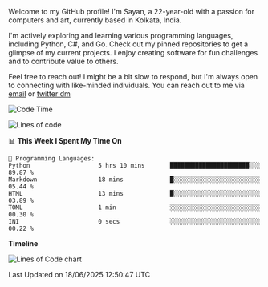 Welcome to my GitHub profile! I'm Sayan, a 22-year-old with a passion for computers and art, currently based in Kolkata, India.

I'm actively exploring and learning various programming languages, including Python, C#, and Go. Check out my pinned repositories to get a glimpse of my current projects. I enjoy creating software for fun challenges and to contribute value to others.

Feel free to reach out! I might be a bit slow to respond, but I'm always open to connecting with like-minded individuals. You can reach out to me via [email](mailto:me@sayanbiswas.in) or [twitter dm](https://twitter.com/TheDankDel)

<!--START_SECTION:waka-->
![Code Time](http://img.shields.io/badge/Code%20Time-2%2C258%20hrs%2050%20mins-blue)

![Lines of code](https://img.shields.io/badge/From%20Hello%20World%20I%27ve%20Written-10.6%20million%20lines%20of%20code-blue)

📊 **This Week I Spent My Time On** 

```text
💬 Programming Languages: 
Python                   5 hrs 10 mins       ██████████████████████░░░   89.87 % 
Markdown                 18 mins             █░░░░░░░░░░░░░░░░░░░░░░░░   05.44 % 
HTML                     13 mins             █░░░░░░░░░░░░░░░░░░░░░░░░   03.89 % 
TOML                     1 min               ░░░░░░░░░░░░░░░░░░░░░░░░░   00.30 % 
INI                      0 secs              ░░░░░░░░░░░░░░░░░░░░░░░░░   00.22 % 
```

**Timeline**

![Lines of Code chart](https://raw.githubusercontent.com/Dank-del/Dank-del/main/assets/bar_graph.png)


 Last Updated on 18/06/2025 12:50:47 UTC
<!--END_SECTION:waka-->
